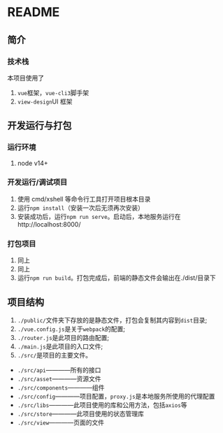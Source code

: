 # README

## 简介

### 技术栈

本项目使用了

1. `vue`框架，`vue-cli3`脚手架
2. `view-design`UI 框架

## 开发运行与打包

### 运行环境

1. node v14+

### 开发运行/调试项目

1. 使用 cmd/xshell 等命令行工具打开项目根本目录
2. 运行`npm install`（安装一次后无须再次安装）
3. 安装成功后，运行`npm run serve`。启动后，本地服务运行在 http://localhost:8000/

### 打包项目

1. 同上
2. 同上
3. 运行`npm run build`。打包完成后，前端的静态文件会输出在./dist/目录下

## 项目结构

1. `./public/`文件夹下存放的是静态文件，打包会复制其内容到`dist`目录;
2. `./vue.config.js`是关于`webpack`的配置;
3. `./router.js`是此项目的路由配置;
4. `./main.js`是此项目的入口文件;
5. `./src/`是项目的主要文件。

- `./src/api`————所有的接口
- `./src/asset`————资源文件
- `./src/components`————组件
- `./src/config`————项目配置，`proxy.js`是本地服务所使用的代理配置
- `./src/libs`————此项目使用的库和公用方法，包括`axios`等
- `./src/store`————此项目使用的状态管理库
- `./src/view`————页面的文件
